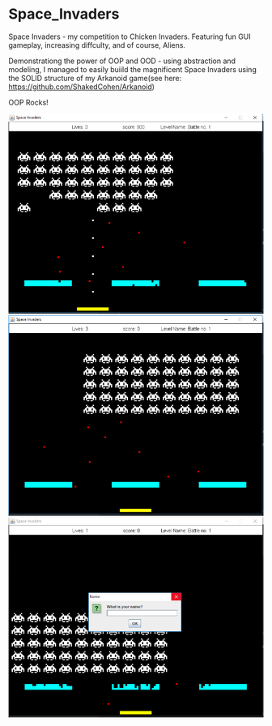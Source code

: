 # Space_Invaders
Space Invaders - my competition to Chicken Invaders. Featuring fun GUI gameplay, increasing diffculty, and of course, Aliens. 

Demonstrationg the power of OOP and OOD - using abstraction and modeling, I managed to easily buiild the magnificent Space Invaders
using the SOLID structure of my Arkanoid game(see here: https://github.com/ShakedCohen/Arkanoid)

OOP Rocks!

![Alt text](Screenshots/gameplay.PNG?raw=true "Optional Title")
![Alt text](Screenshots/overview.PNG?raw=true "Optional Title")
![Alt text](Screenshots/lose.PNG?raw=true "Optional Title")
